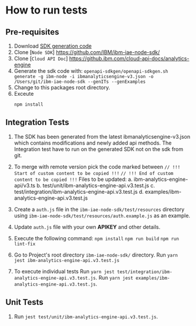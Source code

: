 # How to run tests

## Pre-requisites
1. Download [SDK generation code](https://github.ibm.com/CloudEngineering/openapi-sdkgen/releases)
2. Clone [`Node SDK`] https://github.com/IBM/ibm-iae-node-sdk/ 
3. Clone [`Cloud API Doc`] https://github.ibm.com/cloud-api-docs/analytics-engine
4. Generate the sdk code with: 
    `openapi-sdkgen/openapi-sdkgen.sh generate -g ibm-node -i ibmanalyticsengine-v3.json -o /Users/git/ibm-iae-node-sdk --genITs --genExamples`
5. Change to this packages root directory.
6. Exceute 
    ```
    npm install
    ```

## Integration Tests

1. The SDK has been generated from the latest ibmanalyticsengine-v3.json which contains modifications and newly added api methods.
The Integration test have to run on the generated SDK not on the sdk from git. 
2.  To merge with remote version pick the code marked between
    `// !!! Start of custom content to be copied !!!`
    `// !!! End of custom content to be copied !!!`
 Files to be updated:
 a. ibm-analytics-engine-api/v3.ts
 b. test/unit/ibm-analytics-engine-api.v3.test.js
 c. test/integration/ibm-analytics-engine-api.v3.test.js
 d. examples/ibm-analytics-engine-api.v3.test.js

3. Create a `auth.js` file in the `ibm-iae-node-sdk/test/resources` directory using `ibm-iae-node-sdk/test/resources/auth.example.js` as an example.
4. Update `auth.js` file with your own **APIKEY** and other details.
5. Execute the following command:
    `npm install`
    `npm run build`
    `npm run lint-fix`
6. Go to Project's root directory `ibm-iae-node-sdk/` directory. 
    Run `yarn jest ibm-analytics-engine-api.v3.test.js`

7. To execute individual tests
    Run `yarn jest test/integration/ibm-analytics-engine-api.v3.test.js`.
    Run `yarn jest examples/ibm-analytics-engine-api.v3.test.js`.

## Unit Tests

1. Run `jest test/unit/ibm-analytics-engine-api.v3.test.js`.